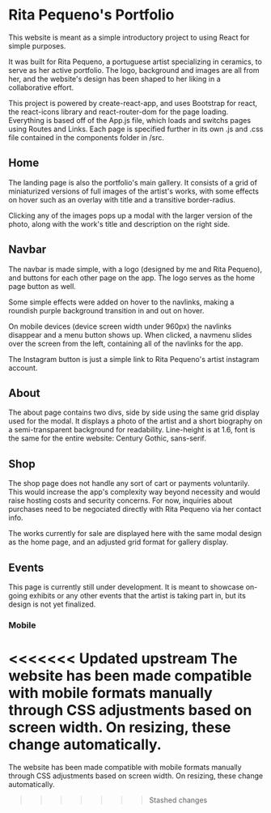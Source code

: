 # Rita Pequeno's Portfolio

This website is meant as a simple introductory project to using React for simple purposes.

It was built for Rita Pequeno, a portuguese artist specializing in ceramics, to serve as her active portfolio. The logo, background and images are all from her, and the website's design has been shaped to her liking in a collaborative effort. 

This project is powered by create-react-app, and uses Bootstrap for react, the react-icons library and react-router-dom for the page loading. Everything is based off of the App.js file, which loads and switchs pages using Routes and Links. Each page is specified further in its own .js and .css file contained in the components folder in /src.

## Home 

The landing page is also the portfolio's main gallery. It consists of a grid of miniaturized versions of full images of the artist's works, with some effects on hover such as an overlay with title and a transitive border-radius. 

Clicking any of the images pops up a modal with the larger version of the photo, along with the work's title and description on the right side.

## Navbar

The navbar is made simple, with a logo (designed by me and Rita Pequeno), and buttons for each other page on the app. The logo serves as the home page button as well. 

Some simple effects were added on hover to the navlinks, making a roundish purple background transition in and out on hover. 

On mobile devices (device screen width under 960px) the navlinks disappear and a menu button shows up. When clicked, a navmenu slides over the screen from the left, containing all of the navlinks for the app.

The Instagram button is just a simple link to Rita Pequeno's artist instagram account.

## About 

The about page contains two divs, side by side using the same grid display used for the modal. It displays a photo of the artist and a short biography on a semi-transparent background for readability. Line-height is at 1.6, font is the same for the entire website: Century Gothic, sans-serif.

## Shop

The shop page does not handle any sort of cart or payments voluntarily. This would increase the app's complexity way beyond necessity and would raise hosting costs and security concerns. For now, inquiries about purchases need to be negociated directly with Rita Pequeno via her contact info. 

The works currently for sale are displayed here with the same modal design as the home page, and an adjusted grid format for gallery display.

## Events

This page is currently still under development. It is meant to showcase on-going exhibits or any other events that the artist is taking part in, but its design is not yet finalized.

### Mobile

<<<<<<< Updated upstream
The website has been made compatible with mobile formats manually through CSS adjustments based on screen width. On resizing, these change automatically.
=======
The website has been made compatible with mobile formats manually through CSS adjustments based on screen width. On resizing, these change automatically.
>>>>>>> Stashed changes
